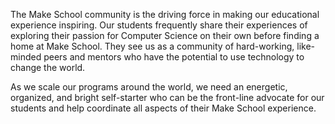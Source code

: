 
The Make School community is the driving force in making our educational experience inspiring. Our students frequently share their experiences of exploring their passion for Computer Science on their own before finding a home at Make School. They see us as a community of hard-working, like-minded peers and mentors who have the potential to use technology to change the world.

As we scale our programs around the world, we need an energetic, organized, and bright self-starter who can be the front-line advocate for our students and help coordinate all aspects of their Make School experience.
